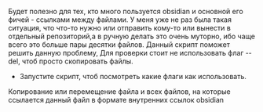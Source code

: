 Будет полезно для тех, кто много пользуется obsidian и основной его фичей - ссылками между файлами. У меня уже не раз была такая ситуация, что что-то нужно или отправить кому-то или вынести в отдельный репозиторий,а в ручную делать это очень муторно, ибо чаще всего это больше пары десятки файлов. Данный скрипт поможет решить данную проблему, Для проверки стоит не использовать флаг --del, чтоб просто скопировать файлы.

- Запустите скрипт, чтоб посмотреть какие флаги как использовать.

Копирование или перемещение файла и всех файлов, на которые ссылается данный
файл в формате внутренних ссылок obsidian
